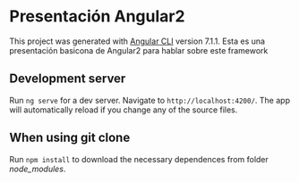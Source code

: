 # Presentación Angular2

This project was generated with [Angular CLI](https://github.com/angular/angular-cli) version 7.1.1.
Esta es una presentación basicona de Angular2 para hablar sobre este framework

## Development server

Run `ng serve` for a dev server. Navigate to `http://localhost:4200/`.
The app will automatically reload if you change any of the source files.

## When using git clone

Run `npm install` to download the necessary dependences from folder *node_modules*.